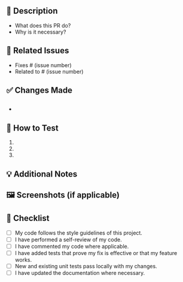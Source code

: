 ## 📝 Description

<!-- Briefly describe the changes you are proposing in this pull request. -->

- What does this PR do?
- Why is it necessary?

## 📌 Related Issues

<!-- Link to any related issues or discussions -->

- Fixes # (issue number)
- Related to # (issue number)

## ✅ Changes Made

## <!-- List the key changes made in this pull request. -->

- 

## 🚀 How to Test

<!-- Describe the steps required to test these changes. -->
1.
2.
3.

## 💡 Additional Notes

## <!-- Add any additional information or context about the pull request here. -->

## 🖼️ Screenshots (if applicable)

## <!-- Add screenshots to illustrate the changes, if necessary. -->

## 👀 Checklist

- [ ]  My code follows the style guidelines of this project.
- [ ]  I have performed a self-review of my code.
- [ ]  I have commented my code where applicable.
- [ ]  I have added tests that prove my fix is effective or that my feature works.
- [ ]  New and existing unit tests pass locally with my changes.
- [ ]  I have updated the documentation where necessary.

